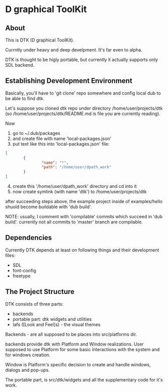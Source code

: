 D graphical ToolKit
===================

About
-----

This is DTK (D graphical ToolKit).

Currntly under heavy and deep develpment. It's far even to alpha.

DTK is thought to be higly portable, but currently it actually supports only SDL
backend.


Establishing Development Environment
------------------------------------

Basically, you'll have to 'git clone' repo somewhere and config local dub
to be able to find dtk.

Let's suppose you cloned dtk repo under directory /home/user/projects/dtk
(so /home/user/projects/dtk/README.md is file you are currently reading).

Now

1. go to ~/.dub/packages
2. and create file with name 'local-packages.json'
3. put text like this into 'local-packages.json' file:
```json
[
        {
                "name": "*",
                "path": "/home/user/dpath_work"
        }
]
```
4. create this '/home/user/dpath_work' directory and cd into it
5. now create symlink (with name 'dtk') to /home/user/projects/dtk

after succeeding steps above, the example project inside of examples/hello
shuold become buildable with 'dub build'.

NOTE: usually, I comment with 'compilable' commits which succeed in 'dub build'.
   currently not all commits to 'master' branch are compilable.

Dependencies
------------

Currently DTK depends at least on following things and their development files:

* SDL
* font-config
* freetype

The Project Structure
---------------------

DTK consists of three parts:
- backends
- portable part: dtk widgets and utilities
- lafs ([Look and Feel]s) - the visual themes

Backends - are all supposed to be places into src/platforms dir.

backends provide dtk with Platform and Window realizations. User supposed to
use Platform for some basic interactions with the system and for windows creation.

Window is Platform's specific decision to create and handle windows, dialogs
and pop-ups.

The portable part, is src/dtk/widgets and all the supplementary code for it's work.

